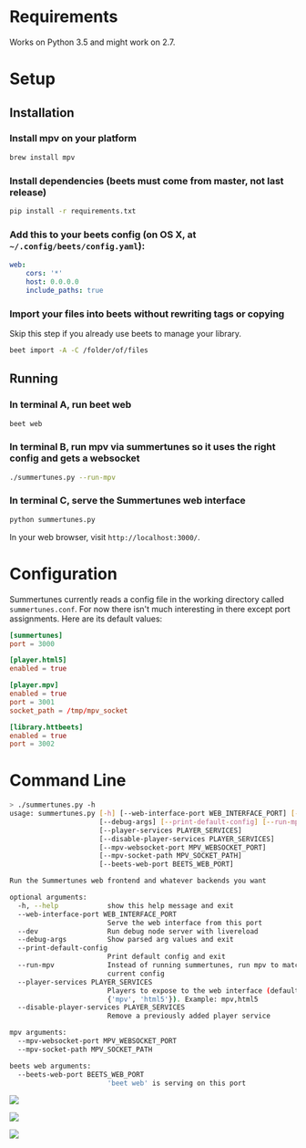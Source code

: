 # Requirements

Works on Python 3.5 and might work on 2.7.

# Setup

## Installation

### Install mpv on your platform
```sh
brew install mpv
```

### Install dependencies (beets must come from master, not last release)
```sh
pip install -r requirements.txt
```

### Add this to your beets config (on OS X, at `~/.config/beets/config.yaml`):
```yaml
web:
    cors: '*'
    host: 0.0.0.0
    include_paths: true
```

### Import your files into beets without rewriting tags or copying

Skip this step if you already use beets to manage your library.

```sh
beet import -A -C /folder/of/files
```

## Running

### In terminal A, run beet web

```sh
beet web
```

### In terminal B, run mpv via summertunes so it uses the right config and gets a websocket

```sh
./summertunes.py --run-mpv
```

### In terminal C, serve the Summertunes web interface

```sh
python summertunes.py
```

In your web browser, visit `http://localhost:3000/`.

# Configuration

Summertunes currently reads a config file in the working directory called
`summertunes.conf`. For now there isn't much interesting in there except
port assignments. Here are its default values:

```conf
[summertunes]
port = 3000

[player.html5]
enabled = true

[player.mpv]
enabled = true
port = 3001
socket_path = /tmp/mpv_socket

[library.httbeets]
enabled = true
port = 3002
```

# Command Line

```sh
> ./summertunes.py -h
usage: summertunes.py [-h] [--web-interface-port WEB_INTERFACE_PORT] [--dev]
                      [--debug-args] [--print-default-config] [--run-mpv]
                      [--player-services PLAYER_SERVICES]
                      [--disable-player-services PLAYER_SERVICES]
                      [--mpv-websocket-port MPV_WEBSOCKET_PORT]
                      [--mpv-socket-path MPV_SOCKET_PATH]
                      [--beets-web-port BEETS_WEB_PORT]

Run the Summertunes web frontend and whatever backends you want

optional arguments:
  -h, --help            show this help message and exit
  --web-interface-port WEB_INTERFACE_PORT
                        Serve the web interface from this port
  --dev                 Run debug node server with livereload
  --debug-args          Show parsed arg values and exit
  --print-default-config
                        Print default config and exit
  --run-mpv             Instead of running summertunes, run mpv to match the
                        current config
  --player-services PLAYER_SERVICES
                        Players to expose to the web interface (default
                        {'mpv', 'html5'}). Example: mpv,html5
  --disable-player-services PLAYER_SERVICES
                        Remove a previously added player service

mpv arguments:
  --mpv-websocket-port MPV_WEBSOCKET_PORT
  --mpv-socket-path MPV_SOCKET_PATH

beets web arguments:
  --beets-web-port BEETS_WEB_PORT
                        'beet web' is serving on this port
```

![](https://www.dropbox.com/s/i1yf42p5vu7eidt/Screenshot%202017-01-17%2012.59.32.png?dl=1)

![](https://www.dropbox.com/s/r5gz3ijisx5h4pr/Screenshot%202017-01-17%2013.00.00.png?dl=1)

![](https://www.dropbox.com/s/idcmdhrwre56cov/Screenshot%202016-12-23%2018.24.54.png?dl=1)
